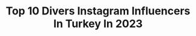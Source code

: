 ---
title: Top 10 Divers Instagram Influencers In Turkey In 2023
description: >-
  Find top divers Instagram influencers in Turkey in 2023. Most popular hashtags: #istanbul #fashion #love #scubadiving.
platform: Instagram
hits: 20
text_top: Discover the top-rated Instagram influencers on inBeat.
text_bottom: Our platform has 20 Instagram influencers like this in Turkey for you to work with.
profiles:
  - username: "dr_denizdemirhan"
    fullname: >-
      Deniz Demirhan
    bio: >-
      havadoktoru 😉 İTÜ meteoroloji.müh. böl. öğretim üyesi PADI Advanced Open Water Diver
    location: "Turkey"
    followers: 26298
    engagement: 135
    commentsToLikes: 0.054865
    id: ckaoyjfv8hq1u0i78etj1wqtu
    verified: false
    hashtags: "#yama, #iklim, #outdoor, #denizdemirhan"
  - username: "ridvanmekik"
    fullname: >-
      Rıdvan Mekik
    bio: >-
      🪂 Yamaç Paraşütü Pilotu / Paragliding Pilot ⭐️⭐️ CMAS Dalgıç / Diver 👇🏻 Bilgi ve Rezervasyon / Information and Reservation www.oludeniz.vip
    location: "Turkey"
    followers: 71745
    engagement: 49
    commentsToLikes: 0.040895
    id: ck5q4jxa7pa6r0i11ip2qhr46
    verified: false
    hashtags: "#objektifimden, #turkobjektif, #fotogulumse, #anadolugram"
  - username: "boyverenadam"
    fullname: >-
      Boyverenadam
    bio: >-
      Scuba Diver💧 Free Diver🏊🏼‍♂️ Underwaterphotographer📸 Traveller 🗺 Cam: Sjcam 5000x Elite/Gopro Hero 7 Drone: DJI Mavic Mini Padi Advanced Diver İzmir📍
    location: "Turkey"
    followers: 18062
    engagement: 755
    commentsToLikes: 0.018088
    id: ckapbn8xi0jsc0i78lxp20hk4
    verified: false
    hashtags: "#scubadiver, #diver, #divetrip, #scubapro"
  - username: "selinyagcioglu"
    fullname: >-
      Selin Yağcıoğlu
    bio: >-
      ✉️ simaykirazlipr@gmail.com 📍İstanbul
    location: "Turkey"
    followers: 639757
    engagement: 390
    commentsToLikes: 0.008764
    id: ck8t09965r9j50j78tggl6z51
    verified: true
    hashtags: "#dysonhealthyhome, #home, #idos, #ak"
  - username: "tanemsivar"
    fullname: >-
      tanemsivar
    bio: >-
      lalaland
    location: "Turkey"
    followers: 174128
    engagement: 261
    commentsToLikes: 0.012705
    id: ck0u0ccqktadl0i19ygxazz23
    verified: false
    hashtags: "#is, #sag, #nofilter, #ak"
  - username: "compass.couple"
    fullname: >-
      WES & ENES | Travel Couple
    bio: >-
      ✈️ Sold everything we owned to travel the world. 📍 #Istanbul, #Turkey ✉ Partnerships@compasscouple.com 👇 Travel Blog | Media Coverage 🌍
    location: "Turkey"
    followers: 9403
    engagement: 1197
    commentsToLikes: 0.147632
    id: ck8t4a91761440j78glp5s3jl
    verified: false
    hashtags: "#prettytravelcouples, #penang, #lonelyplanetindia, #exploreasia"
  - username: "segunmajo"
    fullname: >-
      MAJO PAIZ
    bio: >-
      ¡𝗛𝗼𝗹𝗮! 𝗦𝗼𝘆 𝙈𝘼𝙍𝙄𝘼 𝙅𝙊𝙎𝙀 𝙋𝘼𝙄𝙕 𝘼𝙍𝙄𝘼𝙎 𝗽𝗲𝗿𝗼 𝗽𝗮𝗿𝗮 𝘁𝗼𝗱𝗼𝘀 𝘀𝗼𝘆 𝙈𝘼𝙅𝙊 𝘆 𝗲𝘀𝘁𝗮 𝗲𝘀 𝗺𝗶 𝘃𝗶𝗱𝗮, 𝗺𝗶 𝗺𝘂𝗻𝗱𝗼. #segunmajo
    location: "Turkey"
    followers: 34645
    engagement: 240
    commentsToLikes: 0.032486
    id: ckap9xndztyrj0i781vgg0t9c
    verified: false
    hashtags: "#downsyndromelove, #mar, #instagood, #nosotros"
  - username: "dr.sinemtaslan"
    fullname: >-
      Sinem Taslan Ceylanoğlu
    bio: >-
      Ortodonti Uzmanı. DDS, PhD 🌟Invisalign Platinum Provider. 🦷Ataşehir 02165764040. 🦷Nişantaşı 02122333903. #ortodonti #dişleryolunda www.allianoi.com
    location: "Turkey"
    followers: 33429
    engagement: 309
    commentsToLikes: 0.018284
    id: ckap7c925jg2c0i788ghxswn6
    verified: false
    hashtags: "#photooftheday, #smiledesign, #invisaligndoctor, #nature"
  - username: "yagmuraydgn"
    fullname: >-
      Yağmur Aydoğan
    bio: >-
      🇹🇷 2012 Balkan Championship 2nd 🏆 Turkey Champion 🎓EU Faculty of Sports Science 🏊🏼‍♀️Personal Swimming Coach @backpack.tr
    location: "Turkey"
    followers: 40615
    engagement: 244
    commentsToLikes: 0.021379
    id: ckap1e2idu6zk0i78yxmy8ve9
    verified: false
    hashtags: "#adidaswomen, #training, #healthy, #yagmuraydgn"
  - username: "godgal"
    fullname: >-
      Güneş
    bio: >-
      𝟑𝟑 Sen ne dilersen gerçek olur 🛸Istanbul 👩🏻‍🎓 Fizyoterapist
    location: "Turkey"
    followers: 2140
    engagement: 1475
    commentsToLikes: 0.268917
    id: ckap4kyui7rap0i78ttgrv5t0
    verified: false
    hashtags: "#modelmalay, #ke, #makeupideas, #glowymakeup"
---